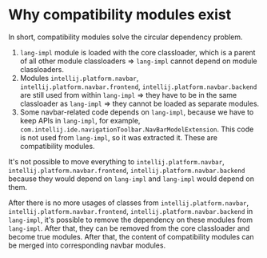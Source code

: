 # Why compatibility modules exist

In short, compatibility modules solve the circular dependency problem.

1. `lang-impl` module is loaded with the core classloader, which is a parent of all other module classloaders
=> `lang-impl` cannot depend on module classloaders.
2. Modules `intellij.platform.navbar`, `intellij.platform.navbar.frontend`, `intellij.platform.navbar.backend` 
are still used from within `lang-impl`
=> they have to be in the same classloader as `lang-impl`
=> they cannot be loaded as separate modules.
3. Some navbar-related code depends on `lang-impl`, because we have to keep APIs in `lang-impl`, 
for example, `com.intellij.ide.navigationToolbar.NavBarModelExtension`. 
This code is not used from `lang-impl`, so it was extracted it. These are compatibility modules.

It's not possible to move everything to `intellij.platform.navbar`, `intellij.platform.navbar.frontend`, `intellij.platform.navbar.backend` 
because they would depend on `lang-impl` and `lang-impl` would depend on them.

After there is no more usages of classes from `intellij.platform.navbar`, `intellij.platform.navbar.frontend`, `intellij.platform.navbar.backend`
in `lang-impl`, it's possible to remove the dependency on these modules from `lang-impl`.
After that, they can be removed from the core classloader and become true modules.
After that, the content of compatibility modules can be merged into corresponding navbar modules.
